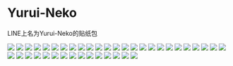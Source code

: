 # Yurui-Neko

LINE上名为Yurui-Neko的贴纸包

![](https://cdn.jsdelivr.net/gh/2x-ercha/twikoo-magic/image/Yurui-Neko/001.png)
![](https://cdn.jsdelivr.net/gh/2x-ercha/twikoo-magic/image/Yurui-Neko/002.png)
![](https://cdn.jsdelivr.net/gh/2x-ercha/twikoo-magic/image/Yurui-Neko/003.png)
![](https://cdn.jsdelivr.net/gh/2x-ercha/twikoo-magic/image/Yurui-Neko/004.png)
![](https://cdn.jsdelivr.net/gh/2x-ercha/twikoo-magic/image/Yurui-Neko/005.png)
![](https://cdn.jsdelivr.net/gh/2x-ercha/twikoo-magic/image/Yurui-Neko/006.png)
![](https://cdn.jsdelivr.net/gh/2x-ercha/twikoo-magic/image/Yurui-Neko/007.png)
![](https://cdn.jsdelivr.net/gh/2x-ercha/twikoo-magic/image/Yurui-Neko/008.png)
![](https://cdn.jsdelivr.net/gh/2x-ercha/twikoo-magic/image/Yurui-Neko/009.png)
![](https://cdn.jsdelivr.net/gh/2x-ercha/twikoo-magic/image/Yurui-Neko/010.png)
![](https://cdn.jsdelivr.net/gh/2x-ercha/twikoo-magic/image/Yurui-Neko/011.png)
![](https://cdn.jsdelivr.net/gh/2x-ercha/twikoo-magic/image/Yurui-Neko/012.png)
![](https://cdn.jsdelivr.net/gh/2x-ercha/twikoo-magic/image/Yurui-Neko/013.png)
![](https://cdn.jsdelivr.net/gh/2x-ercha/twikoo-magic/image/Yurui-Neko/014.png)
![](https://cdn.jsdelivr.net/gh/2x-ercha/twikoo-magic/image/Yurui-Neko/015.png)
![](https://cdn.jsdelivr.net/gh/2x-ercha/twikoo-magic/image/Yurui-Neko/016.png)
![](https://cdn.jsdelivr.net/gh/2x-ercha/twikoo-magic/image/Yurui-Neko/017.png)
![](https://cdn.jsdelivr.net/gh/2x-ercha/twikoo-magic/image/Yurui-Neko/018.png)
![](https://cdn.jsdelivr.net/gh/2x-ercha/twikoo-magic/image/Yurui-Neko/019.png)
![](https://cdn.jsdelivr.net/gh/2x-ercha/twikoo-magic/image/Yurui-Neko/020.png)
![](https://cdn.jsdelivr.net/gh/2x-ercha/twikoo-magic/image/Yurui-Neko/021.png)
![](https://cdn.jsdelivr.net/gh/2x-ercha/twikoo-magic/image/Yurui-Neko/022.png)
![](https://cdn.jsdelivr.net/gh/2x-ercha/twikoo-magic/image/Yurui-Neko/023.png)
![](https://cdn.jsdelivr.net/gh/2x-ercha/twikoo-magic/image/Yurui-Neko/024.png)
![](https://cdn.jsdelivr.net/gh/2x-ercha/twikoo-magic/image/Yurui-Neko/025.png)
![](https://cdn.jsdelivr.net/gh/2x-ercha/twikoo-magic/image/Yurui-Neko/026.png)
![](https://cdn.jsdelivr.net/gh/2x-ercha/twikoo-magic/image/Yurui-Neko/027.png)
![](https://cdn.jsdelivr.net/gh/2x-ercha/twikoo-magic/image/Yurui-Neko/028.png)
![](https://cdn.jsdelivr.net/gh/2x-ercha/twikoo-magic/image/Yurui-Neko/029.png)
![](https://cdn.jsdelivr.net/gh/2x-ercha/twikoo-magic/image/Yurui-Neko/030.png)
![](https://cdn.jsdelivr.net/gh/2x-ercha/twikoo-magic/image/Yurui-Neko/031.png)
![](https://cdn.jsdelivr.net/gh/2x-ercha/twikoo-magic/image/Yurui-Neko/032.png)
![](https://cdn.jsdelivr.net/gh/2x-ercha/twikoo-magic/image/Yurui-Neko/033.png)
![](https://cdn.jsdelivr.net/gh/2x-ercha/twikoo-magic/image/Yurui-Neko/034.png)
![](https://cdn.jsdelivr.net/gh/2x-ercha/twikoo-magic/image/Yurui-Neko/035.png)
![](https://cdn.jsdelivr.net/gh/2x-ercha/twikoo-magic/image/Yurui-Neko/036.png)
![](https://cdn.jsdelivr.net/gh/2x-ercha/twikoo-magic/image/Yurui-Neko/037.png)
![](https://cdn.jsdelivr.net/gh/2x-ercha/twikoo-magic/image/Yurui-Neko/038.png)
![](https://cdn.jsdelivr.net/gh/2x-ercha/twikoo-magic/image/Yurui-Neko/039.png)
![](https://cdn.jsdelivr.net/gh/2x-ercha/twikoo-magic/image/Yurui-Neko/040.png)
